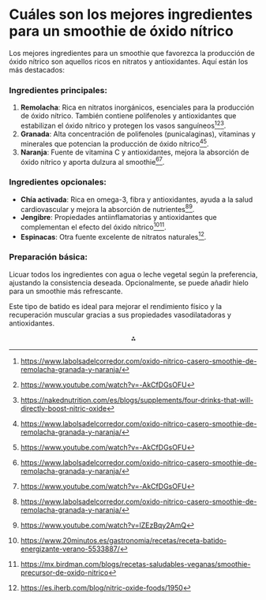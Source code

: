 # Cuáles son los mejores ingredientes para un smoothie de óxido nítrico

Los mejores ingredientes para un smoothie que favorezca la producción de óxido nítrico son aquellos ricos en nitratos y antioxidantes. Aquí están los más destacados:

### Ingredientes principales:

1. **Remolacha**: Rica en nitratos inorgánicos, esenciales para la producción de óxido nítrico. También contiene polifenoles y antioxidantes que estabilizan el óxido nítrico y protegen los vasos sanguíneos[^1][^2][^5].
2. **Granada**: Alta concentración de polifenoles (punicalaginas), vitaminas y minerales que potencian la producción de óxido nítrico[^1][^2].
3. **Naranja**: Fuente de vitamina C y antioxidantes, mejora la absorción de óxido nítrico y aporta dulzura al smoothie[^1][^2].

### Ingredientes opcionales:

- **Chía activada**: Rica en omega-3, fibra y antioxidantes, ayuda a la salud cardiovascular y mejora la absorción de nutrientes[^1][^4].
- **Jengibre**: Propiedades antiinflamatorias y antioxidantes que complementan el efecto del óxido nítrico[^3][^7].
- **Espinacas**: Otra fuente excelente de nitratos naturales[^8].


### Preparación básica:

Licuar todos los ingredientes con agua o leche vegetal según la preferencia, ajustando la consistencia deseada. Opcionalmente, se puede añadir hielo para un smoothie más refrescante.

Este tipo de batido es ideal para mejorar el rendimiento físico y la recuperación muscular gracias a sus propiedades vasodilatadoras y antioxidantes.

<div style="text-align: center">⁂</div>

[^1]: https://www.labolsadelcorredor.com/oxido-nitrico-casero-smoothie-de-remolacha-granada-y-naranja/

[^2]: https://www.youtube.com/watch?v=-AkCfDGsOFU

[^3]: https://www.20minutos.es/gastronomia/recetas/receta-batido-energizante-verano-5533887/

[^4]: https://www.youtube.com/watch?v=lZEzBqy2AmQ

[^5]: https://nakednutrition.com/es/blogs/supplements/four-drinks-that-will-directly-boost-nitric-oxide

[^6]: https://www.youtube.com/watch?v=OxCBLMRVoQU

[^7]: https://mx.birdman.com/blogs/recetas-saludables-veganas/smoothie-precursor-de-oxido-nitrico

[^8]: https://es.iherb.com/blog/nitric-oxide-foods/1950

